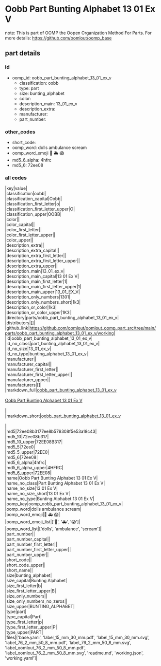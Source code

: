 # Oobb Part Bunting Alphabet 13 01 Ex V  

note: This is part of OOMP the Oopen Organization Method For Parts. For more details: https://github.com/oomlout/oomp_base

##  part details





### id
* oomp_id: oobb_part_bunting_alphabet_13_01_ex_v
  * classification: oobb
  * type: part
  * size: bunting_alphabet
  * color: 
  * description_main: 13_01_ex_v
  * description_extra: 
  * manufacturer: 
  * part_number: 

### other_codes
* short_code: 
* oomp_word: dolls ambulance scream
* oomp_word_emoji :dolls: :ambulance: :scream:
* md5_6_alpha: 4hfrc
* md5_6: 72ee08

### all codes 
|key|value|  
|classification|oobb|  
|classification_capital|Oobb|  
|classification_first_letter|o|  
|classification_first_letter_upper|O|  
|classification_upper|OOBB|  
|color||  
|color_capital||  
|color_first_letter||  
|color_first_letter_upper||  
|color_upper||  
|description_extra||  
|description_extra_capital||  
|description_extra_first_letter||  
|description_extra_first_letter_upper||  
|description_extra_upper||  
|description_main|13_01_ex_v|  
|description_main_capital|13 01 Ex V|  
|description_main_first_letter|1|  
|description_main_first_letter_upper|1|  
|description_main_upper|13_01_EX_V|  
|description_only_numbers|1301|  
|description_only_numbers_short|1k3|  
|description_or_color|1k3|  
|description_or_color_upper|1K3|  
|directory|parts/oobb_part_bunting_alphabet_13_01_ex_v|  
|distributors|[]|  
|github_link|https://github.com/oomlout/oomlout_oomp_part_src/tree/main/parts/oobb_part_bunting_alphabet_13_01_ex_v/working|  
|id|oobb_part_bunting_alphabet_13_01_ex_v|  
|id_no_class|part_bunting_alphabet_13_01_ex_v|  
|id_no_size|13_01_ex_v|  
|id_no_type|bunting_alphabet_13_01_ex_v|  
|manufacturer||  
|manufacturer_capital||  
|manufacturer_first_letter||  
|manufacturer_first_letter_upper||  
|manufacturer_upper||  
|manufacturers|[]|  
|markdown_full|[oobb_part_bunting_alphabet_13_01_ex_v](https://github.com/oomlout/oomlout_oomp_part_src/tree/main/parts/oobb_part_bunting_alphabet_13_01_ex_v/working)<br>[](https://github.com/oomlout/oomlout_oomp_part_src/tree/main/parts/oobb_part_bunting_alphabet_13_01_ex_v/working)<br>[Oobb Part Bunting Alphabet 13 01 Ex V](https://github.com/oomlout/oomlout_oomp_part_src/tree/main/parts/oobb_part_bunting_alphabet_13_01_ex_v/working)<br><br>|  
|markdown_short|[oobb_part_bunting_alphabet_13_01_ex_v](https://github.com/oomlout/oomlout_oomp_part_src/tree/main/parts/oobb_part_bunting_alphabet_13_01_ex_v/working)<br><br>|  
|md5|72ee08b3177ee8b579308f5e53a18c43|  
|md5_10|72ee08b317|  
|md5_10_upper|72EE08B317|  
|md5_5|72ee0|  
|md5_5_upper|72EE0|  
|md5_6|72ee08|  
|md5_6_alpha|4hfrc|  
|md5_6_alpha_upper|4HFRC|  
|md5_6_upper|72EE08|  
|name|Oobb Part Bunting Alphabet 13 01 Ex V|  
|name_no_class|Part Bunting Alphabet 13 01 Ex V|  
|name_no_size|13 01 Ex V|  
|name_no_size_short|13 01 Ex V|  
|name_no_type|Bunting Alphabet 13 01 Ex V|  
|oomp_key|oomp_oobb_part_bunting_alphabet_13_01_ex_v|  
|oomp_word|dolls ambulance scream|  
|oomp_word_emoji|:dolls: :ambulance: :scream:|  
|oomp_word_emoji_list|[':dolls:', ':ambulance:', ':scream:']|  
|oomp_word_list|['dolls', 'ambulance', 'scream']|  
|part_number||  
|part_number_capital||  
|part_number_first_letter||  
|part_number_first_letter_upper||  
|part_number_upper||  
|short_code||  
|short_code_upper||  
|short_name||  
|size|bunting_alphabet|  
|size_capital|Bunting Alphabet|  
|size_first_letter|b|  
|size_first_letter_upper|B|  
|size_only_numbers||  
|size_only_numbers_no_zeros||  
|size_upper|BUNTING_ALPHABET|  
|type|part|  
|type_capital|Part|  
|type_first_letter|p|  
|type_first_letter_upper|P|  
|type_upper|PART|  
|files|['base.yaml', 'label_15_mm_30_mm.pdf', 'label_15_mm_30_mm.svg', 'label_76_2_mm_50_8_mm.pdf', 'label_76_2_mm_50_8_mm.svg', 'label_oomlout_76_2_mm_50_8_mm.pdf', 'label_oomlout_76_2_mm_50_8_mm.svg', 'readme.md', 'working.json', 'working.yaml']|  
